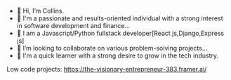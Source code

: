- 👋 Hi, I’m Collins.
- 👀 I'm a passionate and results-oriented individual with a strong interest in software development and finance...
- 🌱 I am a Javascript/Python fullstack developer[React js,Django,Express js]
- 💞️ I’m looking to collaborate on various problem-solving projects...
- 🌱 I'm a quick learner with a strong desire to grow in the tech industry.


Low code projects:
https://the-visionary-entrepreneur-383.framer.ai/
<!---
coll254-strath/coll254-strath is a ✨ special ✨ repository because its `README.md` (this file) appears on your GitHub profile.
You can click the Preview link to take a look at your changes.
--->
